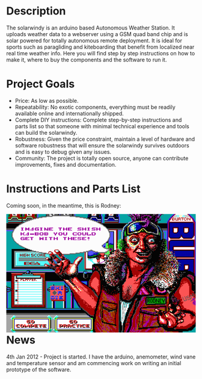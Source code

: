 # Description

The solarwindy is an arduino based Autonomous Weather Station. It uploads weather data to a webserver using a GSM quad band chip and is solar powered for totally autonomous remote deployment. It is ideal for sports such as paragliding and kiteboarding that benefit from localized near real time weather info. Here you will find step by step instructions on how to make it, where to buy the components and the software to run it.

# Project Goals

* Price: As low as possible.
* Repeatability: No exotic components, everything must be readily available online and internationally shipped.
* Complete DIY instructions: Complete step-by-step instructions and parts list so that someone with minimal technical experience and tools can build the solarwindy.
* Robustness: Given the price constraint, maintain a level of hardware and software robustness that will ensure the solarwindy survives outdoors and is easy to debug given any issues.
* Community: The project is totally open source, anyone can contribute improvements, fixes and documentation.

# Instructions and Parts List

Coming soon, in the meantime, this is Rodney:

<div style="float: right"><img alt="Rodney" src="https://github.com/zol/solarwindy/raw/master/rodney.gif"></div>

# News

4th Jan 2012 - Project is started. I have the arduino, anemometer, wind vane and temperature sensor and am commencing work on writing an initial prototype of the software.